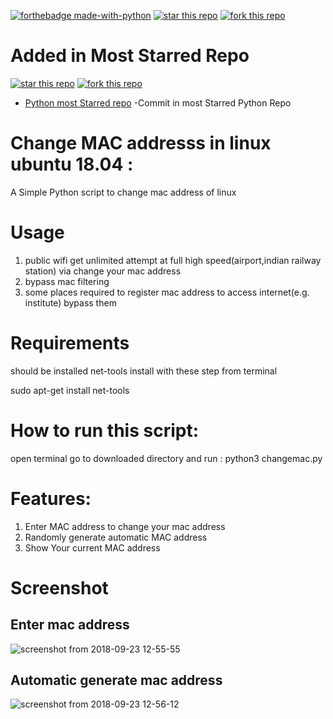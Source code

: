 [![forthebadge made-with-python](http://ForTheBadge.com/images/badges/made-with-python.svg)](https://www.python.org/)
[![star this repo](http://githubbadges.com/star.svg?user=rizwansoaib&repo=changemac)](https://github.com/rizwansoaib/changemac)
[![fork this repo](http://githubbadges.com/fork.svg?user=rizwansoaib&repo=changemac)](http://github.com/rizwansoaib/changemac/fork)

# Added in Most Starred Repo 

[![star this repo](http://githubbadges.com/star.svg?user=geekcomputers&repo=Python&style=flat&color=fff&background=007ec6)](https://github.com/geekcomputers/Python/blob/master/changemac.py)
[![fork this repo](http://githubbadges.com/fork.svg?user=geekcomputers&repo=Python&style=flat&color=fff&background=007ec6)](https://github.com/geekcomputers/Python/fork)

- [Python most Starred repo](https://github.com/geekcomputers/Python/blob/master/changemac.py) -Commit in most Starred Python Repo



# Change MAC addresss in linux ubuntu 18.04 :
A Simple Python script to change mac address of linux 
# Usage
1. public wifi get unlimited attempt at full high speed(airport,indian railway station) via change your mac address
2. bypass mac filtering
3. some places required to register mac address to access internet(e.g. institute) bypass them
# Requirements
should be installed net-tools
install with these step from terminal


sudo apt-get install net-tools
# How to run this script:
open terminal go to downloaded directory and run : python3 
changemac.py
# Features:
1. Enter MAC address to change your mac address
2. Randomly generate automatic MAC address
3. Show Your current MAC address
# Screenshot
## Enter mac address
![screenshot from 2018-09-23 12-55-55](https://user-images.githubusercontent.com/29729380/45925310-4e6e7f80-bf30-11e8-8d8e-e7280093b17b.png)

## Automatic generate mac address 

![screenshot from 2018-09-23 12-56-12](https://user-images.githubusercontent.com/29729380/45925311-4f9fac80-bf30-11e8-861d-115e1ffd8e99.png)



